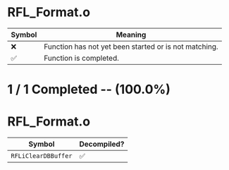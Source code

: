 # RFL_Format.o
| Symbol | Meaning 
| ------------- | ------------- 
| :x: | Function has not yet been started or is not matching. 
| :white_check_mark: | Function is completed. 


# 1 / 1 Completed -- (100.0%)
# RFL_Format.o
| Symbol | Decompiled? |
| ------------- | ------------- |
| `RFLiClearDBBuffer` | :white_check_mark: |
